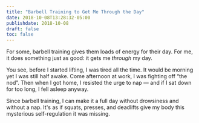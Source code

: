 ```yaml
---
title: "Barbell Training to Get Me Through the Day"
date: 2018-10-08T13:28:32-05:00
publishdate: 2018-10-08
draft: false
toc: false
---
```


For some, barbell training gives them loads of energy for their day. For me, it does something just as good: it gets me _through_ my day. 

<!--more-->

You see, before I started lifting, I was tired all the time. It would be morning yet I was still half awake. Come afternoon at work, I was fighting off “the nod”. Then when I got home, I resisted the urge to nap — and if I sat down for too long, I fell asleep anyway. 

Since barbell training, I can make it a full day without drowsiness and without a nap. It's as if squats, presses, and deadlifts give my body this mysterious self-regulation it was missing.
